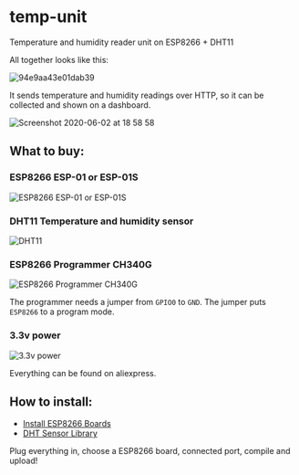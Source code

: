# temp-unit
Temperature and humidity reader unit on ESP8266 + DHT11

All together looks like this:

![94e9aa43e01dab39](https://user-images.githubusercontent.com/347098/83553224-cf9e5800-a502-11ea-8d09-b187b2867581.jpg)

It sends temperature and humidity readings over HTTP, so it can be collected and shown on a dashboard.

![Screenshot 2020-06-02 at 18 58 58](https://user-images.githubusercontent.com/347098/83553478-2a37b400-a503-11ea-8d5a-b22a5354f86d.png)

## What to buy:
### ESP8266 ESP-01 or ESP-01S
![ESP8266 ESP-01 or ESP-01S](https://user-images.githubusercontent.com/347098/83556426-c663ba00-a507-11ea-9a6f-1abed942dff8.jpg)

### DHT11 Temperature and humidity sensor
![DHT11](https://user-images.githubusercontent.com/347098/83556502-ef844a80-a507-11ea-8f1c-3e142b1d71a6.png)

### ESP8266 Programmer CH340G
![ESP8266 Programmer CH340G](https://user-images.githubusercontent.com/347098/83556336-99afa280-a507-11ea-8cce-bc25e2ddb423.jpg)

The programmer needs a jumper from `GPIO0` to `GND`. The jumper puts `ESP8266` to a program mode.

### 3.3v power
![3.3v power](https://user-images.githubusercontent.com/347098/83557074-e9429e00-a508-11ea-91c2-62bfef342909.jpg)

Everything can be found on aliexpress.

## How to install:
- [Install ESP8266 Boards](https://github.com/esp8266/Arduino#installing-with-boards-manager)
- [DHT Sensor Library](https://github.com/adafruit/DHT-sensor-library)

Plug everything in, choose a ESP8266 board, connected port, compile and upload! 
